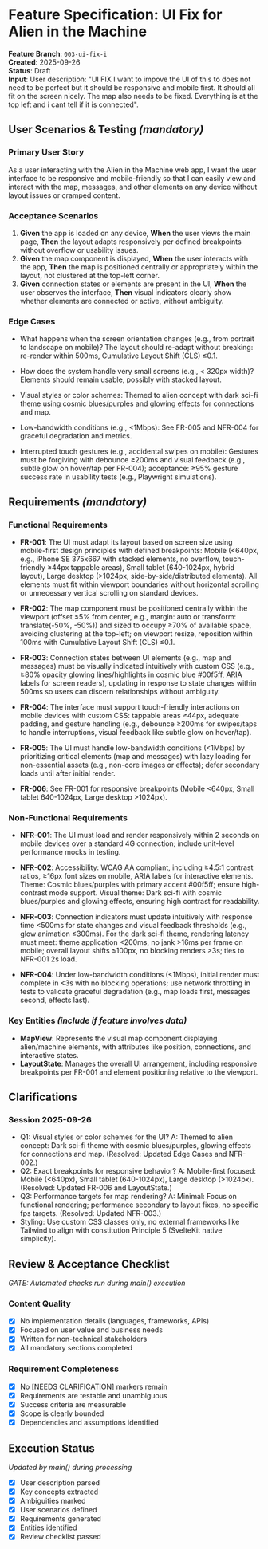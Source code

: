 # Feature Specification: UI Fix for Alien in the Machine

**Feature Branch**: `003-ui-fix-i`  
**Created**: 2025-09-26  
**Status**: Draft  
**Input**: User description: "UI FIX I want to impove the UI of this to does not need to be perfect but it should be responsive and mobile first. It should all fit on the screen nicely. The map also needs to be fixed. Everything is at the top left and i cant tell if it is connected".

## User Scenarios & Testing *(mandatory)*

### Primary User Story
As a user interacting with the Alien in the Machine web app, I want the user interface to be responsive and mobile-friendly so that I can easily view and interact with the map, messages, and other elements on any device without layout issues or cramped content.

### Acceptance Scenarios
1. **Given** the app is loaded on any device, **When** the user views the main page, **Then** the layout adapts responsively per defined breakpoints without overflow or usability issues.
3. **Given** the map component is displayed, **When** the user interacts with the app, **Then** the map is positioned centrally or appropriately within the layout, not clustered at the top-left corner.
4. **Given** connection states or elements are present in the UI, **When** the user observes the interface, **Then** visual indicators clearly show whether elements are connected or active, without ambiguity.

### Edge Cases
- What happens when the screen orientation changes (e.g., from portrait to landscape on mobile)? The layout should re-adapt without breaking: re-render within 500ms, Cumulative Layout Shift (CLS) ≤0.1.
- How does the system handle very small screens (e.g., < 320px width)? Elements should remain usable, possibly with stacked layout.
- Visual styles or color schemes: Themed to alien concept with dark sci-fi theme using cosmic blues/purples and glowing effects for connections and map.

- Low-bandwidth conditions (e.g., <1Mbps): See FR-005 and NFR-004 for graceful degradation and metrics.
- Interrupted touch gestures (e.g., accidental swipes on mobile): Gestures must be forgiving with debounce ≥200ms and visual feedback (e.g., subtle glow on hover/tap per FR-004); acceptance: ≥95% gesture success rate in usability tests (e.g., Playwright simulations).

## Requirements *(mandatory)*

### Functional Requirements
- **FR-001**: The UI must adapt its layout based on screen size using mobile-first design principles with defined breakpoints: Mobile (<640px, e.g., iPhone SE 375x667 with stacked elements, no overflow, touch-friendly ≥44px tappable areas), Small tablet (640-1024px, hybrid layout), Large desktop (>1024px, side-by-side/distributed elements). All elements must fit within viewport boundaries without horizontal scrolling or unnecessary vertical scrolling on standard devices.
- **FR-002**: The map component must be positioned centrally within the viewport (offset ≤5% from center, e.g., margin: auto or transform: translate(-50%, -50%)) and sized to occupy ≥70% of available space, avoiding clustering at the top-left; on viewport resize, reposition within 100ms with Cumulative Layout Shift (CLS) ≤0.1.
- **FR-003**: Connection states between UI elements (e.g., map and messages) must be visually indicated intuitively with custom CSS (e.g., ≥80% opacity glowing lines/highlights in cosmic blue #00f5ff, ARIA labels for screen readers), updating in response to state changes within 500ms so users can discern relationships without ambiguity.
- **FR-004**: The interface must support touch-friendly interactions on mobile devices with custom CSS: tappable areas ≥44px, adequate padding, and gesture handling (e.g., debounce ≥200ms for swipes/taps to handle interruptions, visual feedback like subtle glow on hover/tap).
- **FR-005**: The UI must handle low-bandwidth conditions (<1Mbps) by prioritizing critical elements (map and messages) with lazy loading for non-essential assets (e.g., non-core images or effects); defer secondary loads until after initial render.

- **FR-006**: See FR-001 for responsive breakpoints (Mobile <640px, Small tablet 640-1024px, Large desktop >1024px).

### Non-Functional Requirements
- **NFR-001**: The UI must load and render responsively within 2 seconds on mobile devices over a standard 4G connection; include unit-level performance mocks in testing.
- **NFR-002**: Accessibility: WCAG AA compliant, including ≥4.5:1 contrast ratios, ≥16px font sizes on mobile, ARIA labels for interactive elements. Theme: Cosmic blues/purples with primary accent #00f5ff; ensure high-contrast mode support. Visual theme: Dark sci-fi with cosmic blues/purples and glowing effects, ensuring high contrast for readability.
- **NFR-003**: Connection indicators must update intuitively with response time <500ms for state changes and visual feedback thresholds (e.g., glow animation ≤300ms). For the dark sci-fi theme, rendering latency must meet: theme application <200ms, no jank >16ms per frame on mobile; overall layout shifts ≤100px, no blocking renders >3s; ties to NFR-001 2s load.

- **NFR-004**: Under low-bandwidth conditions (<1Mbps), initial render must complete in <3s with no blocking operations; use network throttling in tests to validate graceful degradation (e.g., map loads first, messages second, effects last).

### Key Entities *(include if feature involves data)*
- **MapView**: Represents the visual map component displaying alien/machine elements, with attributes like position, connections, and interactive states.
- **LayoutState**: Manages the overall UI arrangement, including responsive breakpoints per FR-001 and element positioning relative to the viewport.

## Clarifications
### Session 2025-09-26
- Q1: Visual styles or color schemes for the UI? A: Themed to alien concept: Dark sci-fi theme with cosmic blues/purples, glowing effects for connections and map. (Resolved: Updated Edge Cases and NFR-002.)
- Q2: Exact breakpoints for responsive behavior? A: Mobile-first focused: Mobile (<640px), Small tablet (640-1024px), Large desktop (>1024px). (Resolved: Updated FR-006 and LayoutState.)
- Q3: Performance targets for map rendering? A: Minimal: Focus on functional rendering; performance secondary to layout fixes, no specific fps targets. (Resolved: Updated NFR-003.)
- Styling: Use custom CSS classes only, no external frameworks like Tailwind to align with constitution Principle 5 (SvelteKit native simplicity).

## Review & Acceptance Checklist
*GATE: Automated checks run during main() execution*

### Content Quality
- [x] No implementation details (languages, frameworks, APIs)
- [x] Focused on user value and business needs
- [x] Written for non-technical stakeholders
- [x] All mandatory sections completed

### Requirement Completeness
- [x] No [NEEDS CLARIFICATION] markers remain
- [x] Requirements are testable and unambiguous  
- [x] Success criteria are measurable
- [x] Scope is clearly bounded
- [x] Dependencies and assumptions identified

## Execution Status
*Updated by main() during processing*

- [x] User description parsed
- [x] Key concepts extracted
- [x] Ambiguities marked
- [x] User scenarios defined
- [x] Requirements generated
- [x] Entities identified
- [x] Review checklist passed
